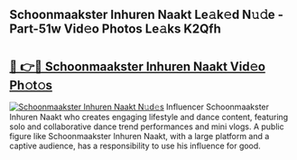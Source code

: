 ## Schoonmaakster Inhuren Naakt Le𝚊k𝚎d N𝚞𝚍e - Part-51w Vid𝚎o Photos Le𝚊ks K2Qfh

# <h2><a href="http://fb0qc1.evod.top/?m=Schoonmaakster+Inhuren+Naakt">🔗 👉🔴 Schoonmaakster Inhuren Naakt Vid𝚎o Ph𝚘t𝚘s</a></h2>

[![Schoonmaakster Inhuren Naakt N𝚞d𝚎s](https://i.imgur.com/8V9OHl7.gif)](http://fb0qc1.evod.top/?m=Schoonmaakster+Inhuren+Naakt)
Influencer Schoonmaakster Inhuren Naakt who creates engaging lifestyle and dance content, featuring solo and collaborative dance trend performances and mini vlogs. A public figure like Schoonmaakster Inhuren Naakt, with a large platform and a captive audience, has a responsibility to use his influence for good. 
